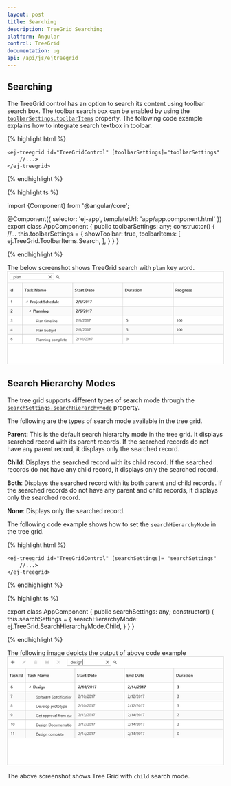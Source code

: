 ```yaml
---
layout: post
title: Searching
description: TreeGrid Searching
platform: Angular
control: TreeGrid
documentation: ug
api: /api/js/ejtreegrid
---
```


## Searching

The TreeGrid control has an option to search its content using toolbar search box. The toolbar search box can be enabled by using the [`toolbarSettings.toolbarItems`](/api/angular/ejtreegrid#members:toolbarsettings-toolbaritems) property. The following code example explains how to integrate search textbox in toolbar.

{% highlight html %}

    <ej-treegrid id="TreeGridControl" [toolbarSettings]="toolbarSettings"
        //...>
    </ej-treegrid>

{% endhighlight %}

{% highlight ts %}

import {Component} from '@angular/core';

@Component({
    selector: 'ej-app',
    templateUrl: 'app/app.component.html'
})
export class AppComponent {
    public toolbarSettings: any;
    constructor() {
        //...
        this.toolbarSettings = {
            showToolbar: true,
            toolbarItems: [
                ej.TreeGrid.ToolbarItems.Search,
            ],
        }
    }
}

{% endhighlight %}

The below screenshot shows TreeGrid search with `plan` key word.
![](Searching_images/Searching_img1.png)

## Search Hierarchy Modes

The tree grid supports different types of search mode through the [`searchSettings.searchHierarchyMode`](/api/angular/ejtreegrid#members:searchsettings-searchhierarchymode) property.

The following are the types of search mode available in the tree grid.

**Parent**: This is the default search hierarchy mode in the tree grid. It displays searched record with its parent records. If the searched records do not have any parent record, it displays only the searched record.

**Child**: Displays the searched record with its child record. If the searched records do not have any child record, it displays only the searched record.

**Both**: Displays the searched record with its both parent and child records. If the searched records do not have any parent and child records, it displays only the searched record.

**None**: Displays only the searched record.

The following code example shows how to set the `searchHierarchyMode` in the tree grid.

{% highlight html %}

    <ej-treegrid id="TreeGridControl" [searchSettings]= "searchSettings"
        //...>
    </ej-treegrid>


{% endhighlight %}

{% highlight ts %}

export class AppComponent {
    public searchSettings: any;
    constructor() {
        this.searchSettings = {
            searchHierarchyMode: ej.TreeGrid.SearchHierarchyMode.Child,
        }
    }
}

{% endhighlight %}

The following image depicts the output of above code example
![](Searching_images/SearchHierarchyModes_img1.png)

The above screenshot shows Tree Grid with `child` search mode.